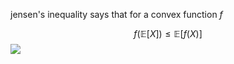 jensen's inequality says that for a convex function $f$ 

$$
f\left(\mathbb{E}[X]\right) \leqslant \mathbb{E}\left[f(X)\right]
$$
![](https://francisbach.com/wp-content/uploads/2023/03/jensen-3-1024x456.png)

